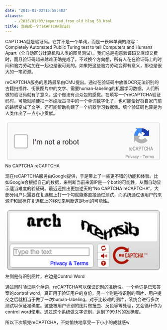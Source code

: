 ```yaml
---
date: "2015-01-03T15:58:48Z"
aliases:
    - /2015/01/03/imported_from_old_blog_58.html
title: 当完成一个reCAPTCHA验证码
---
```


CAPTCHA就是验证码。它并不是一个单词，而是一长串单词的缩写：Completely Automated Public Turing test to tell Computers and Humans Apart（全自动区分计算机和人类的图灵测试）。我们总是抱怨验证码又麻烦又费时，而且验证码越来越难正确完成了。不过换个方向想，所有人花在验证码上的时间和脑力劳动加在一起也是很可观的。如果把这些脑力劳动变得有意义，那也是很大的一笔资源。

reCAPTCHA服务的思路最早由CMU提出。通过在验证码中放置OCR无法识别的古籍扫描件、街景图片中的文字、需要human-labeling的机器学习数据，人们所做的验证码就有了意义。这个做法有点众包的感觉。在填写一个reCAPTCHA验证码时，可能就顺便把一本绝版古书中的一个单词数字化了，也可能恰好将自家门前的路牌变成了文字，还可能帮助构建了一个机器学习数据集。填个验证码也算是为人类作出了一点小小贡献。

![](/content/images/2016/05/Recaptcha_anchor-2x.gif)
No CAPTCHA reCAPTCHA

现在reCAPTCHA服务由Google提供，于是带上了一些更不错的功能和体验。比如Google会根据自己的数据，来判断当前来源IP是一个bot的可能性，从而自动显示适当难度的验证码。最近还推出更加逆天的“No CAPTCHA reCAPTCHA”，大部分用户只需要在复选框上打一个勾就能够直接通过测试，而系统通过该用户的来源IP和鼠标在复选框上的移动来判断这是bot的可能性。

![](/content/images/2016/05/reCAPTCHA_OldAPI.png)
左侧是待识别图片，右边是Control Word

通过同时验证两个单词，reCAPTCHA可以保证识别的准确性。一个单词是已知答案的control word，真正用于验证用户的身份，另一个则是待识别的图片，用户提交之后就相当于做了一次human-labeling。对于比较难的图片，系统会进行多次测试以保证准确度。这些被用户识别的图片做扭曲、反色等等处理，又会循环作为control word使用。通过这个系统做文字识别，达到了99.1%的准确度。

所以下次填完reCAPTCHA，不妨愉快地享受一下小小的成就感w